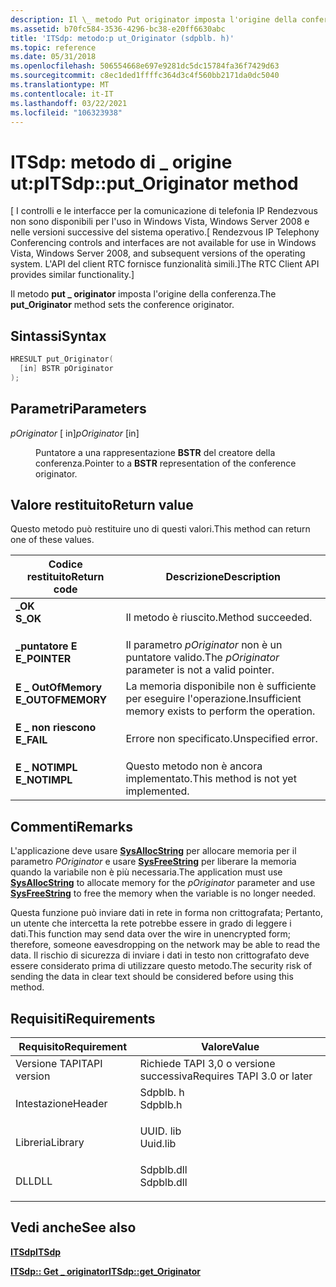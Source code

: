 ```yaml
---
description: Il \_ metodo Put originator imposta l'origine della conferenza.
ms.assetid: b70fc584-3536-4296-bc38-e20ff6630abc
title: 'ITSdp: metodo:p ut_Originator (sdpblb. h)'
ms.topic: reference
ms.date: 05/31/2018
ms.openlocfilehash: 506554668e697e9281dc5dc15784fa36f7429d63
ms.sourcegitcommit: c8ec1ded1ffffc364d3c4f560bb2171da0dc5040
ms.translationtype: MT
ms.contentlocale: it-IT
ms.lasthandoff: 03/22/2021
ms.locfileid: "106323938"
---
```

# <a name="itsdpput_originator-method"></a><span data-ttu-id="db5ab-103">ITSdp: metodo di \_ origine ut:p</span><span class="sxs-lookup"><span data-stu-id="db5ab-103">ITSdp::put\_Originator method</span></span>

<span data-ttu-id="db5ab-104">\[ I controlli e le interfacce per la comunicazione di telefonia IP Rendezvous non sono disponibili per l'uso in Windows Vista, Windows Server 2008 e nelle versioni successive del sistema operativo.</span><span class="sxs-lookup"><span data-stu-id="db5ab-104">\[ Rendezvous IP Telephony Conferencing controls and interfaces are not available for use in Windows Vista, Windows Server 2008, and subsequent versions of the operating system.</span></span> <span data-ttu-id="db5ab-105">L'API del client RTC fornisce funzionalità simili.\]</span><span class="sxs-lookup"><span data-stu-id="db5ab-105">The RTC Client API provides similar functionality.\]</span></span>

<span data-ttu-id="db5ab-106">Il metodo **put \_ originator** imposta l'origine della conferenza.</span><span class="sxs-lookup"><span data-stu-id="db5ab-106">The **put\_Originator** method sets the conference originator.</span></span>

## <a name="syntax"></a><span data-ttu-id="db5ab-107">Sintassi</span><span class="sxs-lookup"><span data-stu-id="db5ab-107">Syntax</span></span>


```C++
HRESULT put_Originator(
  [in] BSTR pOriginator
);
```



## <a name="parameters"></a><span data-ttu-id="db5ab-108">Parametri</span><span class="sxs-lookup"><span data-stu-id="db5ab-108">Parameters</span></span>

<dl> <dt>

<span data-ttu-id="db5ab-109">*pOriginator* \[ in\]</span><span class="sxs-lookup"><span data-stu-id="db5ab-109">*pOriginator* \[in\]</span></span>
</dt> <dd>

<span data-ttu-id="db5ab-110">Puntatore a una rappresentazione **BSTR** del creatore della conferenza.</span><span class="sxs-lookup"><span data-stu-id="db5ab-110">Pointer to a **BSTR** representation of the conference originator.</span></span>

</dd> </dl>

## <a name="return-value"></a><span data-ttu-id="db5ab-111">Valore restituito</span><span class="sxs-lookup"><span data-stu-id="db5ab-111">Return value</span></span>

<span data-ttu-id="db5ab-112">Questo metodo può restituire uno di questi valori.</span><span class="sxs-lookup"><span data-stu-id="db5ab-112">This method can return one of these values.</span></span>



| <span data-ttu-id="db5ab-113">Codice restituito</span><span class="sxs-lookup"><span data-stu-id="db5ab-113">Return code</span></span>                                                                                   | <span data-ttu-id="db5ab-114">Descrizione</span><span class="sxs-lookup"><span data-stu-id="db5ab-114">Description</span></span>                                                     |
|-----------------------------------------------------------------------------------------------|-----------------------------------------------------------------|
| <dl> <span data-ttu-id="db5ab-115"><dt>**\_OK**</dt></span><span class="sxs-lookup"><span data-stu-id="db5ab-115"><dt>**S\_OK**</dt></span></span> </dl>          | <span data-ttu-id="db5ab-116">Il metodo è riuscito.</span><span class="sxs-lookup"><span data-stu-id="db5ab-116">Method succeeded.</span></span><br/>                                    |
| <dl> <span data-ttu-id="db5ab-117"><dt>**\_puntatore E**</dt></span><span class="sxs-lookup"><span data-stu-id="db5ab-117"><dt>**E\_POINTER**</dt></span></span> </dl>     | <span data-ttu-id="db5ab-118">Il parametro *pOriginator* non è un puntatore valido.</span><span class="sxs-lookup"><span data-stu-id="db5ab-118">The *pOriginator* parameter is not a valid pointer.</span></span><br/>  |
| <dl> <span data-ttu-id="db5ab-119"><dt>**E \_ OutOfMemory**</dt></span><span class="sxs-lookup"><span data-stu-id="db5ab-119"><dt>**E\_OUTOFMEMORY**</dt></span></span> </dl> | <span data-ttu-id="db5ab-120">La memoria disponibile non è sufficiente per eseguire l'operazione.</span><span class="sxs-lookup"><span data-stu-id="db5ab-120">Insufficient memory exists to perform the operation.</span></span><br/> |
| <dl> <span data-ttu-id="db5ab-121"><dt>**E \_ non riescono**</dt></span><span class="sxs-lookup"><span data-stu-id="db5ab-121"><dt>**E\_FAIL**</dt></span></span> </dl>        | <span data-ttu-id="db5ab-122">Errore non specificato.</span><span class="sxs-lookup"><span data-stu-id="db5ab-122">Unspecified error.</span></span><br/>                                   |
| <dl> <span data-ttu-id="db5ab-123"><dt>**E \_ NOTIMPL**</dt></span><span class="sxs-lookup"><span data-stu-id="db5ab-123"><dt>**E\_NOTIMPL**</dt></span></span> </dl>     | <span data-ttu-id="db5ab-124">Questo metodo non è ancora implementato.</span><span class="sxs-lookup"><span data-stu-id="db5ab-124">This method is not yet implemented.</span></span><br/>                  |



 

## <a name="remarks"></a><span data-ttu-id="db5ab-125">Commenti</span><span class="sxs-lookup"><span data-stu-id="db5ab-125">Remarks</span></span>

<span data-ttu-id="db5ab-126">L'applicazione deve usare [**SysAllocString**](/windows/win32/api/oleauto/nf-oleauto-sysallocstring) per allocare memoria per il parametro *POriginator* e usare [**SysFreeString**](/windows/win32/api/oleauto/nf-oleauto-sysfreestring) per liberare la memoria quando la variabile non è più necessaria.</span><span class="sxs-lookup"><span data-stu-id="db5ab-126">The application must use [**SysAllocString**](/windows/win32/api/oleauto/nf-oleauto-sysallocstring) to allocate memory for the *pOriginator* parameter and use [**SysFreeString**](/windows/win32/api/oleauto/nf-oleauto-sysfreestring) to free the memory when the variable is no longer needed.</span></span>

<span data-ttu-id="db5ab-127">Questa funzione può inviare dati in rete in forma non crittografata; Pertanto, un utente che intercetta la rete potrebbe essere in grado di leggere i dati.</span><span class="sxs-lookup"><span data-stu-id="db5ab-127">This function may send data over the wire in unencrypted form; therefore, someone eavesdropping on the network may be able to read the data.</span></span> <span data-ttu-id="db5ab-128">Il rischio di sicurezza di inviare i dati in testo non crittografato deve essere considerato prima di utilizzare questo metodo.</span><span class="sxs-lookup"><span data-stu-id="db5ab-128">The security risk of sending the data in clear text should be considered before using this method.</span></span>

## <a name="requirements"></a><span data-ttu-id="db5ab-129">Requisiti</span><span class="sxs-lookup"><span data-stu-id="db5ab-129">Requirements</span></span>



| <span data-ttu-id="db5ab-130">Requisito</span><span class="sxs-lookup"><span data-stu-id="db5ab-130">Requirement</span></span> | <span data-ttu-id="db5ab-131">Valore</span><span class="sxs-lookup"><span data-stu-id="db5ab-131">Value</span></span> |
|-------------------------|---------------------------------------------------------------------------------------|
| <span data-ttu-id="db5ab-132">Versione TAPI</span><span class="sxs-lookup"><span data-stu-id="db5ab-132">TAPI version</span></span><br/> | <span data-ttu-id="db5ab-133">Richiede TAPI 3,0 o versione successiva</span><span class="sxs-lookup"><span data-stu-id="db5ab-133">Requires TAPI 3.0 or later</span></span><br/>                                                 |
| <span data-ttu-id="db5ab-134">Intestazione</span><span class="sxs-lookup"><span data-stu-id="db5ab-134">Header</span></span><br/>       | <dl> <span data-ttu-id="db5ab-135"><dt>Sdpblb. h</dt></span><span class="sxs-lookup"><span data-stu-id="db5ab-135"><dt>Sdpblb.h</dt></span></span> </dl>   |
| <span data-ttu-id="db5ab-136">Libreria</span><span class="sxs-lookup"><span data-stu-id="db5ab-136">Library</span></span><br/>      | <dl> <span data-ttu-id="db5ab-137"><dt>UUID. lib</dt></span><span class="sxs-lookup"><span data-stu-id="db5ab-137"><dt>Uuid.lib</dt></span></span> </dl>   |
| <span data-ttu-id="db5ab-138">DLL</span><span class="sxs-lookup"><span data-stu-id="db5ab-138">DLL</span></span><br/>          | <dl> <span data-ttu-id="db5ab-139"><dt>Sdpblb.dll</dt></span><span class="sxs-lookup"><span data-stu-id="db5ab-139"><dt>Sdpblb.dll</dt></span></span> </dl> |



## <a name="see-also"></a><span data-ttu-id="db5ab-140">Vedi anche</span><span class="sxs-lookup"><span data-stu-id="db5ab-140">See also</span></span>

<dl> <dt>

[<span data-ttu-id="db5ab-141">**ITSdp**</span><span class="sxs-lookup"><span data-stu-id="db5ab-141">**ITSdp**</span></span>](itsdp.md)
</dt> <dt>

[<span data-ttu-id="db5ab-142">**ITSdp:: Get \_ originator**</span><span class="sxs-lookup"><span data-stu-id="db5ab-142">**ITSdp::get\_Originator**</span></span>](itsdp-get-originator.md)
</dt> </dl>

 

